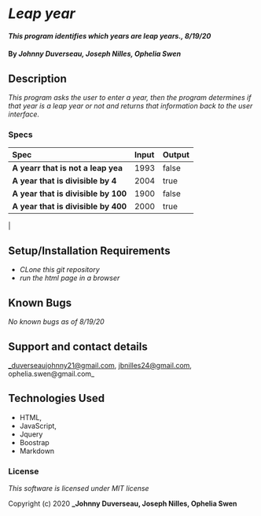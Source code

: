 # _Leap year_

#### _This program identifies which years are leap years., 8/19/20_

#### By _**Johnny Duverseau, Joseph Nilles, Ophelia Swen**_

## Description

_This program asks the user to enter a year, then the program determines if that year is a leap year or not and returns that information back to the user interface._

### Specs
| Spec | Input | Output |
| :-------------     | :------------- | :------------- |
| **A yearr that is not a leap yea** | 1993 |false |
| **A year that is divisible by 4** | 2004 | true |
| **A year that is divisible by 100**| 1900 | false |
| **A year that is divisible by 400**|2000 |true |
|


## Setup/Installation Requirements

* _CLone this git repository_
* _run the html page in a browser_

## Known Bugs

_No known bugs as of 8/19/20_

## Support and contact details

_duverseaujohnny21@gmail.com, jbnilles24@gmail.com, ophelia.swen@gmail.com_

## Technologies Used 
- HTML, 
- JavaScript, 
- Jquery  
- Boostrap
- Markdown

### License

*This software is licensed under MIT license*

Copyright (c) 2020 **_Johnny Duverseau, Joseph Nilles, Ophelia Swen**